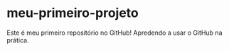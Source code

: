 # meu-primeiro-projeto
Este é meu primeiro repositório no GitHub!
Apredendo a usar o GitHub na prática.
